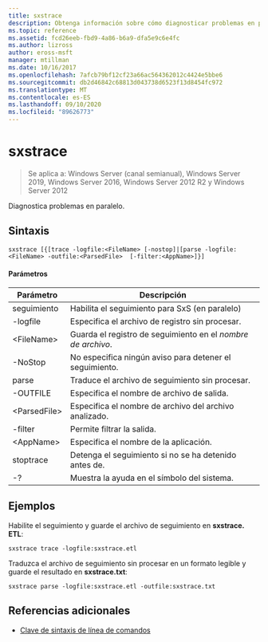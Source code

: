 ```yaml
---
title: sxstrace
description: Obtenga información sobre cómo diagnosticar problemas en paralelo.
ms.topic: reference
ms.assetid: fcd26eeb-fbd9-4a86-b6a9-dfa5e9c6e4fc
ms.author: lizross
author: eross-msft
manager: mtillman
ms.date: 10/16/2017
ms.openlocfilehash: 7afcb79bf12cf23a66ac564362012c4424e5bbe6
ms.sourcegitcommit: db2d46842c68813d043738d6523f13d8454fc972
ms.translationtype: MT
ms.contentlocale: es-ES
ms.lasthandoff: 09/10/2020
ms.locfileid: "89626773"
---
```

# <a name="sxstrace"></a>sxstrace

> Se aplica a: Windows Server (canal semianual), Windows Server 2019, Windows Server 2016, Windows Server 2012 R2 y Windows Server 2012

Diagnostica problemas en paralelo.

## <a name="syntax"></a>Sintaxis
```
sxstrace [{[trace -logfile:<FileName> [-nostop]|[parse -logfile:<FileName> -outfile:<ParsedFile>  [-filter:<AppName>]}]
```

#### <a name="parameters"></a>Parámetros
|Parámetro|Descripción|
|-------|--------|
|seguimiento|Habilita el seguimiento para SxS (en paralelo)|
|-logfile|Especifica el archivo de registro sin procesar.|
|\<FileName>|Guarda el registro de seguimiento en el *nombre de archivo*.|
|-NoStop|No especifica ningún aviso para detener el seguimiento.|
|parse|Traduce el archivo de seguimiento sin procesar.|
|-OUTFILE|Especifica el nombre de archivo de salida.|
|\<ParsedFile>|Especifica el nombre de archivo del archivo analizado.|
|-filter|Permite filtrar la salida.|
|\<AppName>|Especifica el nombre de la aplicación.|
|stoptrace|Detenga el seguimiento si no se ha detenido antes de.|
|-?|Muestra la ayuda en el símbolo del sistema.|

## <a name="examples"></a>Ejemplos
Habilite el seguimiento y guarde el archivo de seguimiento en **sxstrace. ETL**:
```
sxstrace trace -logfile:sxstrace.etl
```
Traduzca el archivo de seguimiento sin procesar en un formato legible y guarde el resultado en **sxstrace.txt**:
```
sxstrace parse -logfile:sxstrace.etl -outfile:sxstrace.txt
```

## <a name="additional-references"></a>Referencias adicionales
- [Clave de sintaxis de línea de comandos](command-line-syntax-key.md)

